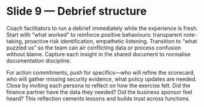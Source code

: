 # Slide 9 — Debrief structure

Coach facilitators to run a debrief immediately while the experience is fresh. Start with “what worked” to reinforce positive behaviours: transparent note-taking, proactive risk identification, empathetic listening. Transition to “what puzzled us” so the team can air conflicting data or process confusion without blame. Capture each insight in the shared document to normalise documentation discipline.

For action commitments, push for specifics—who will refine the scorecard, who will gather missing security evidence, what policy updates are needed. Close by inviting each persona to reflect on how the exercise felt. Did the finance partner have the data they needed? Did the business sponsor feel heard? This reflection cements lessons and builds trust across functions.
